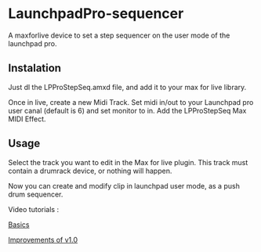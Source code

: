# LaunchpadPro-sequencer
A maxforlive device to set a step sequencer on the user mode of the launchpad pro.

## Instalation

Just dl the LPProStepSeq.amxd file, and add it to your max for live library.

Once in live, create a new Midi Track. Set midi in/out to your Launchpad pro user canal (default is 6) and set monitor to in. Add the LPProStepSeq Max MIDI Effect.

## Usage
Select the track you want to edit in the Max for live plugin. This track must contain a drumrack device, or nothing will happen.

Now you can create and modify clip in launchpad user mode, as a push drum sequencer.

Video tutorials :

[Basics](https://www.youtube.com/watch?v=FSwgXQ2Ky4s)

[Improvements of v1.0](https://www.youtube.com/watch?v=q1tRgGetm5k)
